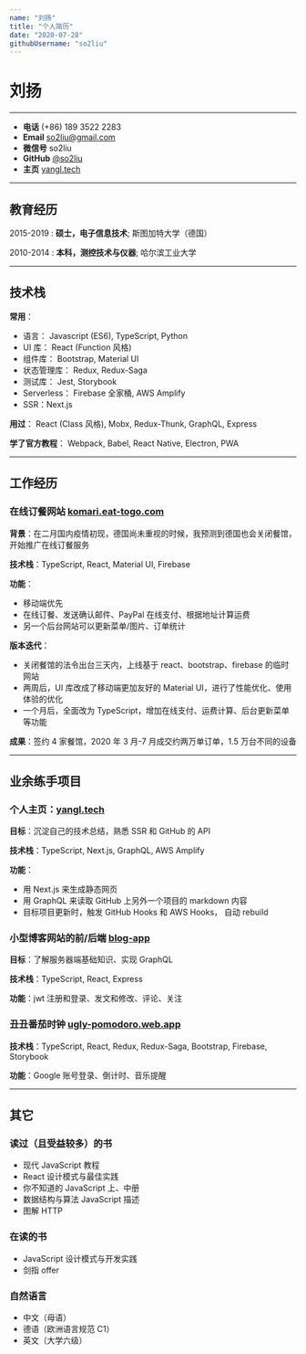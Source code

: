```yaml
---
name: "刘扬"
title: "个人简历"
date: "2020-07-28"
githubUsername: "so2liu"
---
```


# 刘扬

---

- **电话** (+86) 189 3522 2283
- **Email** [so2liu@gmail.com](mailto:so2liu@gmail.com)
- **微信号** so2liu
- **GitHub** [@so2liu](https://github.com/so2liu)
- **主页** [yangl.tech](https://www.yangl.tech)

---

## 教育经历

2015-2019
: **硕士，电子信息技术**; 斯图加特大学（德国）

2010-2014
: **本科，测控技术与仪器**; 哈尔滨工业大学

---

## 技术栈

**常用**：

- 语言： Javascript (ES6), TypeScript, Python
- UI 库： React (Function 风格)
- 组件库： Bootstrap, Material UI
- 状态管理库： Redux, Redux-Saga
- 测试库： Jest, Storybook
- Serverless： Firebase 全家桶, AWS Amplify
- SSR：Next.js

**用过**： React (Class 风格), Mobx, Redux-Thunk, GraphQL, Express

**学了官方教程**： Webpack, Babel, React Native, Electron, PWA

---

## 工作经历

### 在线订餐网站 [komari.eat-togo.com](https://komari.eat-togo.com)

**背景**：在二月国内疫情初现，德国尚未重视的时候，我预测到德国也会关闭餐馆，开始推广在线订餐服务

**技术栈**：TypeScript, React, Material UI, Firebase

**功能**：

- 移动端优先
- 在线订餐、发送确认邮件、PayPal 在线支付、根据地址计算运费
- 另一个后台网站可以更新菜单/图片、订单统计

**版本迭代**：

- 关闭餐馆的法令出台三天内，上线基于 react、bootstrap、firebase 的临时网站
- 两周后，UI 库改成了移动端更加友好的 Material UI，进行了性能优化、使用体验的优化
- 一个月后，全面改为 TypeScript，增加在线支付、运费计算、后台更新菜单等功能

**成果**：签约 4 家餐馆，2020 年 3 月-7 月成交约两万单订单，1.5 万台不同的设备

---

## 业余练手项目

### 个人主页：[yangl.tech](https://www.yangl.tech)

**目标**：沉淀自己的技术总结，熟悉 SSR 和 GitHub 的 API

**技术栈**：TypeScript, Next.js, GraphQL, AWS Amplify

**功能**：

- 用 Next.js 来生成静态网页
- 用 GraphQL 来读取 GitHub 上另外一个项目的 markdown 内容
- 目标项目更新时，触发 GitHub Hooks 和 AWS Hooks， 自动 rebuild

### 小型博客网站的前/后端 [blog-app](https://blog-app-yangl.herokuapp.com/)

**目标**：了解服务器端基础知识、实现 GraphQL

**技术栈**：TypeScript, React, Express

**功能**：jwt 注册和登录、发文和修改、评论、关注

### 丑丑番茄时钟 [ugly-pomodoro.web.app](https://ugly-pomodoro.web.app)

**技术栈**：TypeScript, React, Redux, Redux-Saga, Bootstrap, Firebase, Storybook

**功能**：Google 账号登录、倒计时、音乐提醒

---

## 其它

### 读过（且受益较多）的书

- 现代 JavaScript 教程
- React 设计模式与最佳实践
- 你不知道的 JavaScript 上、中册
- 数据结构与算法 JavaScript 描述
- 图解 HTTP

### 在读的书

- JavaScript 设计模式与开发实践
- 剑指 offer

### 自然语言

- 中文（母语）
- 德语（欧洲语言规范 C1）
- 英文（大学六级）
